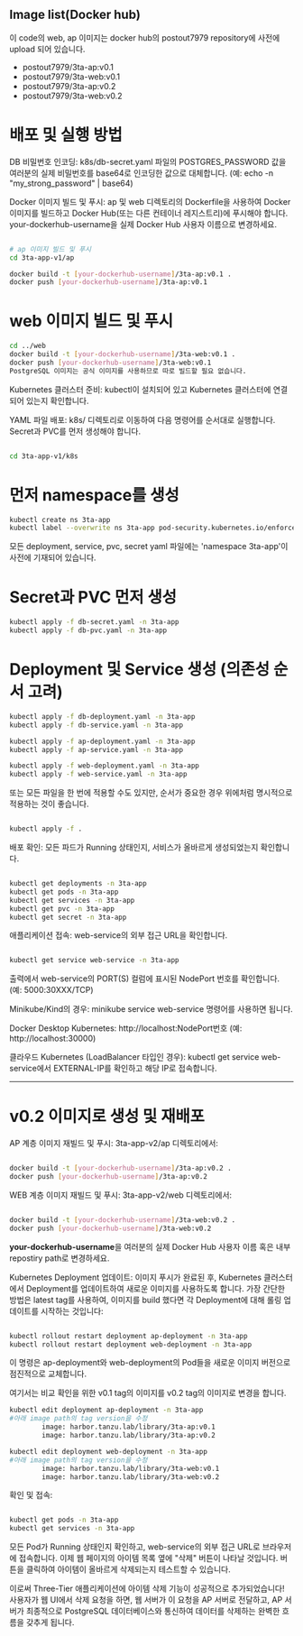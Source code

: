 ## Image list(Docker hub)
이 code의 web, ap 이미지는 docker hub의 postout7979 repository에 사전에 upload 되어 있습니다.
- postout7979/3ta-ap:v0.1
- postout7979/3ta-web:v0.1
- postout7979/3ta-ap:v0.2
- postout7979/3ta-web:v0.2

# 배포 및 실행 방법

DB 비밀번호 인코딩:
k8s/db-secret.yaml 파일의 POSTGRES_PASSWORD 값을 여러분의 실제 비밀번호를 base64로 인코딩한 값으로 대체합니다. (예: echo -n "my_strong_password" | base64)

Docker 이미지 빌드 및 푸시:
ap 및 web 디렉토리의 Dockerfile을 사용하여 Docker 이미지를 빌드하고 Docker Hub(또는 다른 컨테이너 레지스트리)에 푸시해야 합니다. your-dockerhub-username을 실제 Docker Hub 사용자 이름으로 변경하세요.

```Bash

# ap 이미지 빌드 및 푸시
cd 3ta-app-v1/ap

docker build -t [your-dockerhub-username]/3ta-ap:v0.1 .
docker push [your-dockerhub-username]/3ta-ap:v0.1
```

# web 이미지 빌드 및 푸시
```Bash
cd ../web
docker build -t [your-dockerhub-username]/3ta-web:v0.1 .
docker push [your-dockerhub-username]/3ta-web:v0.1
PostgreSQL 이미지는 공식 이미지를 사용하므로 따로 빌드할 필요 없습니다.
```

Kubernetes 클러스터 준비:
kubectl이 설치되어 있고 Kubernetes 클러스터에 연결되어 있는지 확인합니다.

YAML 파일 배포:
k8s/ 디렉토리로 이동하여 다음 명령어를 순서대로 실행합니다. Secret과 PVC를 먼저 생성해야 합니다.

```Bash

cd 3ta-app-v1/k8s
```

# 먼저 namespace를 생성
```Bash
kubectl create ns 3ta-app
kubectl label --overwrite ns 3ta-app pod-security.kubernetes.io/enforce=privileged
```
모든 deployment, service, pvc, secret yaml 파일에는 'namespace 3ta-app'이 사전에 기재되어 있습니다.

# Secret과 PVC 먼저 생성
```Bash
kubectl apply -f db-secret.yaml -n 3ta-app
kubectl apply -f db-pvc.yaml -n 3ta-app
```
# Deployment 및 Service 생성 (의존성 순서 고려)
```Bash
kubectl apply -f db-deployment.yaml -n 3ta-app
kubectl apply -f db-service.yaml -n 3ta-app

kubectl apply -f ap-deployment.yaml -n 3ta-app
kubectl apply -f ap-service.yaml -n 3ta-app

kubectl apply -f web-deployment.yaml -n 3ta-app
kubectl apply -f web-service.yaml -n 3ta-app
```
또는 모든 파일을 한 번에 적용할 수도 있지만, 순서가 중요한 경우 위에처럼 명시적으로 적용하는 것이 좋습니다.

```Bash

kubectl apply -f .
```
배포 확인:
모든 파드가 Running 상태인지, 서비스가 올바르게 생성되었는지 확인합니다.

```Bash

kubectl get deployments -n 3ta-app
kubectl get pods -n 3ta-app
kubectl get services -n 3ta-app
kubectl get pvc -n 3ta-app
kubectl get secret -n 3ta-app
```

애플리케이션 접속:
web-service의 외부 접근 URL을 확인합니다.

```Bash

kubectl get service web-service -n 3ta-app
```

출력에서 web-service의 PORT(S) 컬럼에 표시된 NodePort 번호를 확인합니다. (예: 5000:30XXX/TCP)

Minikube/Kind의 경우: minikube service web-service 명령어를 사용하면 됩니다.

Docker Desktop Kubernetes: http://localhost:NodePort번호 (예: http://localhost:30000)

클라우드 Kubernetes (LoadBalancer 타입인 경우): kubectl get service web-service에서 EXTERNAL-IP를 확인하고 해당 IP로 접속합니다.


---

# v0.2 이미지로 생성 및 재배포

AP 계층 이미지 재빌드 및 푸시:
3ta-app-v2/ap 디렉토리에서:

```Bash

docker build -t [your-dockerhub-username]/3ta-ap:v0.2 .
docker push [your-dockerhub-username]/3ta-ap:v0.2
```

WEB 계층 이미지 재빌드 및 푸시:
3ta-app-v2/web 디렉토리에서:

```Bash

docker build -t [your-dockerhub-username]/3ta-web:v0.2 .
docker push [your-dockerhub-username]/3ta-web:v0.2
```
**your-dockerhub-username**을 여러분의 실제 Docker Hub 사용자 이름 혹은 내부 repostiry path로 변경하세요.

Kubernetes Deployment 업데이트:
이미지 푸시가 완료된 후, Kubernetes 클러스터에서 Deployment를 업데이트하여 새로운 이미지를 사용하도록 합니다. 
가장 간단한 방법은 latest tag를 사용하여, 이미지를 build 했다면 각 Deployment에 대해 롤링 업데이트를 시작하는 것입니다:

```Bash

kubectl rollout restart deployment ap-deployment -n 3ta-app
kubectl rollout restart deployment web-deployment -n 3ta-app
```
이 명령은 ap-deployment와 web-deployment의 Pod들을 새로운 이미지 버전으로 점진적으로 교체합니다.

여기서는 비교 확인을 위한 v0.1 tag의 이미지를 v0.2 tag의 이미지로 변경을 합니다.

```Bash
kubectl edit deployment ap-deployment -n 3ta-app
#아래 image path의 tag version을 수정
        image: harbor.tanzu.lab/library/3ta-ap:v0.1
        image: harbor.tanzu.lab/library/3ta-ap:v0.2

kubectl edit deployment web-deployment -n 3ta-app
#아래 image path의 tag version을 수정
        image: harbor.tanzu.lab/library/3ta-web:v0.1
        image: harbor.tanzu.lab/library/3ta-web:v0.2
```

확인 및 접속:

```Bash

kubectl get pods -n 3ta-app
kubectl get services -n 3ta-app
```
모든 Pod가 Running 상태인지 확인하고, web-service의 외부 접근 URL로 브라우저에 접속합니다. 이제 웹 페이지의 아이템 목록 옆에 "삭제" 버튼이 나타날 것입니다. 버튼을 클릭하여 아이템이 올바르게 삭제되는지 테스트할 수 있습니다.

이로써 Three-Tier 애플리케이션에 아이템 삭제 기능이 성공적으로 추가되었습니다! 사용자가 웹 UI에서 삭제 요청을 하면, 웹 서버가 이 요청을 AP 서버로 전달하고, AP 서버가 최종적으로 PostgreSQL 데이터베이스와 통신하여 데이터를 삭제하는 완벽한 흐름을 갖추게 됩니다.
